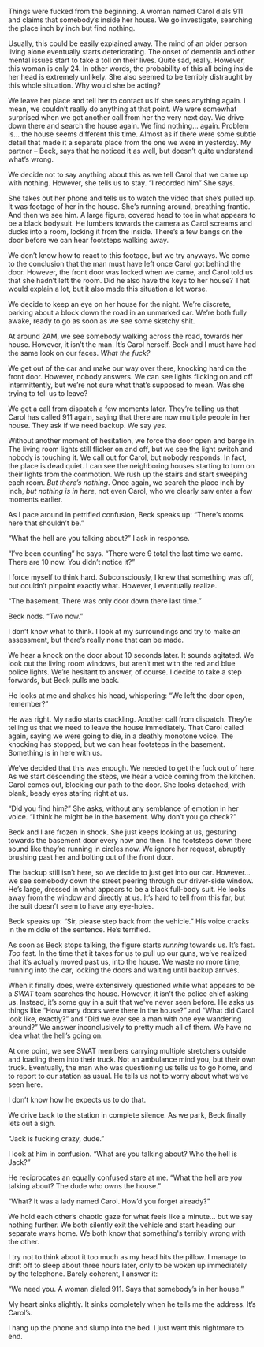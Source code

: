 Things were fucked from the beginning. A woman named Carol dials 911 and claims that somebody’s inside her house. We go investigate, searching the place inch by inch but find nothing. 

Usually, this could be easily explained away. The mind of an older person living alone eventually starts deteriorating. The onset of dementia and other mental issues start to take a toll on their lives. Quite sad, really. However, this woman is only 24. In other words, the probability of this all being inside her head is extremely unlikely. She also seemed to be terribly distraught by this whole situation. Why would she be acting? 

We leave her place and tell her to contact us if she sees anything again. I mean, we couldn’t really do anything at that point. We were somewhat surprised when we got another call from her the very next day. We drive down there and search the house again. We find nothing… again. Problem is... the house seems different this time. Almost as if there were some subtle detail that made it a separate place from the one we were in yesterday. My partner – Beck, says that he noticed it as well, but doesn’t quite understand what’s wrong. 

We decide not to say anything about this as we tell Carol that we came up with nothing. However, she tells us to stay. “I recorded him” She says. 

She takes out her phone and tells us to watch the video that she’s pulled up. It was footage of her in the house. She’s running around, breathing frantic. And then we see him. A large figure, covered head to toe in what appears to be a black bodysuit. He lumbers towards the camera as Carol screams and ducks into a room, locking it from the inside. There’s a few bangs on the door before we can hear footsteps walking away. 

We don’t know how to react to this footage, but we try anyways. We come to the conclusion that the man must have left once Carol got behind the door. However, the front door was locked when we came, and Carol told us that she hadn’t left the room. Did he also have the keys to her house? That would explain a lot, but it also made this situation a lot worse.

We decide to keep an eye on her house for the night. We’re discrete, parking about a block down the road in an unmarked car. We’re both fully awake, ready to go as soon as we see some sketchy shit.

At around 2AM, we see somebody walking across the road, towards her house. However, it isn’t the man. It’s Carol herself.  Beck and I must have had the same look on our faces. *What the fuck?* 

We get out of the car and make our way over there, knocking hard on the front door. However, nobody answers. We can see lights flicking on and off intermittently, but we’re not sure what that’s supposed to mean. Was she trying to tell us to leave?

We get a call from dispatch a few moments later. They’re telling us that Carol has called 911 again, saying that there are now multiple people in her house. They ask if we need backup. We say yes. 

Without another moment of hesitation, we force the door open and barge in. The living room lights still flicker on and off, but we see the light switch and nobody is touching it. We call out for Carol, but nobody responds. In fact, the place is dead quiet. I can see the neighboring houses starting to turn on their lights from the commotion. We rush up the stairs and start sweeping each room. *But there’s nothing*. Once again, we search the place inch by inch, *but nothing is in here*, not even Carol, who we clearly saw enter a few moments earlier. 

As I pace around in petrified confusion, Beck speaks up: “There’s rooms here that shouldn’t be.” 

“What the hell are you talking about?” I ask in response. 

“I’ve been counting” he says. “There were 9 total the last time we came. There are 10 now. You didn’t notice it?” 

I force myself to think hard. Subconsciously, I knew that something was off, but couldn’t pinpoint exactly what. However, I eventually realize. 

“The basement. There was only door down there last time.” 

Beck nods. “Two now.”

I don’t know what to think. I look at my surroundings and try to make an assessment, but there’s really none that can be made. 

We hear a knock on the door about 10 seconds later. It sounds agitated. We look out the living room windows, but aren’t met with the red and blue police lights. We’re hesitant to answer, of course. I decide to take a step forwards, but Beck pulls me back. 

He looks at me and shakes his head, whispering: “We left the door open, remember?” 

He was right. My radio starts crackling. Another call from dispatch. They’re telling us that we need to leave the house immediately. That Carol called again, saying we were going to die, in a deathly monotone voice. The knocking has stopped, but we can hear footsteps in the basement. Something is in here with us. 

We’ve decided that this was enough. We needed to get the fuck out of here. As we start descending the steps, we hear a voice coming from the kitchen. Carol comes out, blocking our path to the door. She looks detached, with blank, beady eyes staring right at us. 

“Did you find him?” She asks, without any semblance of emotion in her voice. “I think he might be in the basement. Why don’t you go check?” 

Beck and I are frozen in shock. She just keeps looking at us, gesturing towards the basement door every now and then. The footsteps down there sound like they’re running in circles now. We ignore her request, abruptly brushing past her and bolting out of the front door. 

The backup still isn’t here, so we decide to just get into our car. However… we see somebody down the street peering through our driver-side window. He’s large, dressed in what appears to be a black full-body suit. He looks away from the window and directly at us. It’s hard to tell from this far, but the suit doesn’t seem to have any eye-holes. 

Beck speaks up: “Sir, please step back from the vehicle.” His voice cracks in the middle of the sentence. He’s terrified. 

As soon as Beck stops talking, the figure starts *running* towards us. It’s fast. *Too* fast. In the time that it takes for us to pull up our guns, we’ve realized that it’s actually moved past us, into the house. We waste no more time, running into the car, locking the doors and waiting until backup arrives. 

When it finally does, we’re extensively questioned while what appears to be a *SWAT* team searches the house. However, it isn’t the police chief asking us. Instead, it’s some guy in a suit that we’ve never seen before. He asks us things like “How many doors were there in the house?” and “What did Carol look like, exactly?” and “Did we ever see a man with one eye wandering around?” We answer inconclusively to pretty much all of them. We have no idea what the hell’s going on. 

At one point, we see SWAT members carrying multiple stretchers outside and loading them into their truck. Not an ambulance mind you, but their own truck. Eventually, the man who was questioning us tells us to go home, and to report to our station as usual. He tells us not to worry about what we’ve seen here. 

I don’t know how he expects us to do that. 

We drive back to the station in complete silence. As we park, Beck finally lets out a sigh. 

“Jack is fucking crazy, dude.” 

I look at him in confusion. “What are you talking about? Who the hell is Jack?” 

He reciprocates an equally confused stare at me. “What the hell are *you* talking about? The dude who owns the house.” 

“What? It was a lady named Carol. How’d you forget already?” 

We hold each other’s chaotic gaze for what feels like a minute... but we say nothing further. We both silently exit the vehicle and start heading our separate ways home. We both know that something's terribly wrong with the other. 

I try not to think about it too much as my head hits the pillow. I manage to drift off to sleep about three hours later, only to be woken up immediately by the telephone. Barely coherent, I answer it:

“We need you. A woman dialed 911. Says that somebody’s in her house.”

My heart sinks slightly. It sinks completely when he tells me the address. It’s Carol’s. 

I hang up the phone and slump into the bed. I just want this nightmare to end. 




